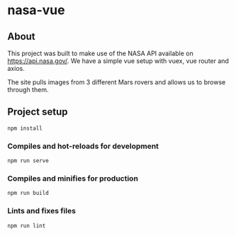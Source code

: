# nasa-vue

## About

This project was built to make use of the NASA API available on https://api.nasa.gov/.
We have a simple vue setup with vuex, vue router and axios.

The site pulls images from 3 different Mars rovers and allows us to browse through them.

## Project setup
```
npm install
```

### Compiles and hot-reloads for development
```
npm run serve
```

### Compiles and minifies for production
```
npm run build
```

### Lints and fixes files
```
npm run lint
```
